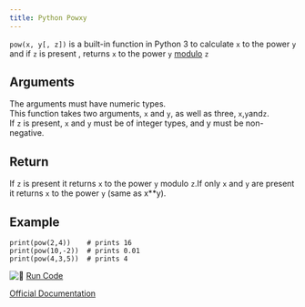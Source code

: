 ```yaml
---
title: Python Powxy
---
```

`pow(x, y[, z])` is a built-in function in Python 3 to calculate `x` to the power `y` and if `z` is present , returns `x` to the power `y` [modulo](https://processing.org/reference/modulo.html) `z`

## Arguments

The arguments must have numeric types.  
This function takes two arguments, `x` and `y`, as well as three, `x`,`y`and`z`.  
If `z` is present, `x` and `y` must be of integer types, and y must be non-negative.

## Return

If `z` is present it returns `x` to the power `y` modulo `z`.If only `x` and `y` are present it returns `x` to the power `y` (same as x**y).

## Example

    print(pow(2,4))    # prints 16
    print(pow(10,-2))  # prints 0.01
    print(pow(4,3,5))  # prints 4

![:rocket:](//forum.freecodecamp.com/images/emoji/emoji_one/rocket.png?v=2 ":rocket:") [Run Code](https://repl.it/CTGi)

[Official Documentation](https://docs.python.org/3/library/functions.html#pow)